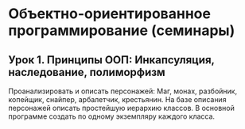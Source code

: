 # Объектно-ориентированное программирование (семинары)
## Урок 1. Принципы ООП: Инкапсуляция, наследование, полиморфизм
Проанализировать и описать персонажей: Маг, монах, разбойник, копейщик, снайпер, арбалетчик, крестьянин. 
На базе описания персонажей описать простейшую иерархию классов. В основной программе создать по одному экземпляру каждого класса.
